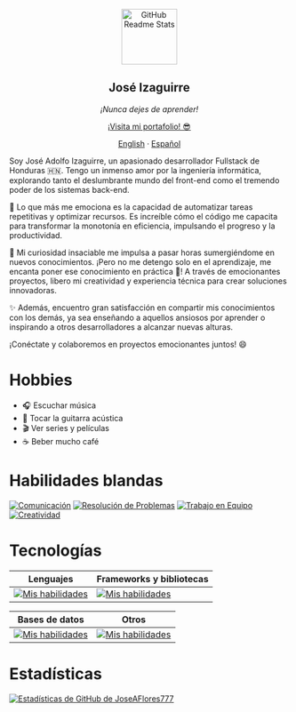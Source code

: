 <p align="center">
 <img width="100px" src="https://res.cloudinary.com/dcomaubkq/image/upload/v1687378890/portfolio/ggui3mvp1rcqpf2ako1z.png" align="center" alt="GitHub Readme Stats" />
 <h2 align="center">José Izaguirre</h2>
 <p align="center"><i>¡Nunca dejes de aprender!</i></p>
</p>

  <p align="center">
    <a href="www.joseiz.com" target="_blank">¡Visita mi portafolio! 😎</a>
  </p>
  <p align="center">
    <a href="./README.md">English</a>
    ·
    <a href="/languages/readme_es.md">Español</a>
  </p>
</p>


Soy José Adolfo Izaguirre, un apasionado desarrollador Fullstack de Honduras 🇭🇳. Tengo un inmenso amor por la ingeniería informática, explorando tanto el deslumbrante mundo del front-end como el tremendo poder de los sistemas back-end.

🚀 Lo que más me emociona es la capacidad de automatizar tareas repetitivas y optimizar recursos. Es increíble cómo el código me capacita para transformar la monotonía en eficiencia, impulsando el progreso y la productividad.

🔭 Mi curiosidad insaciable me impulsa a pasar horas sumergiéndome en nuevos conocimientos. ¡Pero no me detengo solo en el aprendizaje, me encanta poner ese conocimiento en práctica 💪! A través de emocionantes proyectos, libero mi creatividad y experiencia técnica para crear soluciones innovadoras.

✨ Además, encuentro gran satisfacción en compartir mis conocimientos con los demás, ya sea enseñando a aquellos ansiosos por aprender o inspirando a otros desarrolladores a alcanzar nuevas alturas.

¡Conéctate y colaboremos en proyectos emocionantes juntos! 😄

# Hobbies

- :headphones: Escuchar música
- :guitar: Tocar la guitarra acústica
- :clapper: Ver series y películas
- :coffee: Beber mucho café

# Habilidades blandas

[![Comunicación](https://img.shields.io/badge/Comunicación-Excelente-brightgreen)]()
[![Resolución de Problemas](https://img.shields.io/badge/Resolución%20de%20Problemas-Avanzado-blue)]()
[![Trabajo en Equipo](https://img.shields.io/badge/Trabajo%20en%20Equipo-Competente-yellow)]()
[![Creatividad](https://img.shields.io/badge/Creatividad-Alta-orange)]()

# Tecnologías

| Lenguajes | Frameworks y bibliotecas |
| --- | --- |
| [![Mis habilidades](https://skillicons.dev/icons?i=java,cpp,php,js,ts)](https://skillicons.dev) | [![Mis habilidades](https://skillicons.dev/icons?i=spring,nodejs,express,nestjs,nextjs,angular,react,rxjs,redux)](https://skillicons.dev) |

| Bases de datos | Otros |
| --- | --- |
| [![Mis habilidades](https://skillicons.dev/icons?i=mysql,postgres,mongo,firebase)](https://skillicons.dev) | [![Mis habilidades](https://skillicons.dev/icons?i=html,css,scss,tailwind,docker,maven,gcp,netlify,vercel,git,github,gitlab,idea,postman,vscode)](https://skillicons.dev) |

# Estadísticas
[![Estadísticas de GitHub de JoseAFlores777](https://github-readme-stats.vercel.app/api?username=JoseAFlores777)](https://github.com/anuraghazra/github-readme-stats)
